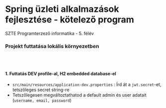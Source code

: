 # Spring üzleti alkalmazások fejlesztése - kötelező program

SZTE Programterzező informatika - 5. félév

### Projekt futtatása lokális környezetben
<br>
<br>

#### 1. Futtatás DEV profile-al, H2 embedded database-el

- `src/main/resources/application-dev.properties` : Írd át a `jwt.secret`-et, tetszőleges secret string-re
- Tetszőlegesen megváltoztathatod a default admin és user adatait (`username, email, password`)
